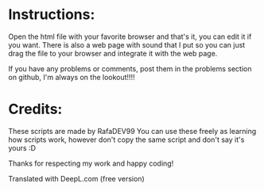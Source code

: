 # Instructions:
Open the html file with your favorite browser and that's it, you can edit it if you want. There is also a web page with sound that I put so you can just drag the file to your browser and integrate it with the web page.

If you have any problems or comments, post them in the problems section on github, I'm always on the lookout!!!!

# Credits:
These scripts are made by RafaDEV99 You can use these freely as learning how scripts work, however don't copy the same script and don't say it's yours :D

Thanks for respecting my work and happy coding!

Translated with DeepL.com (free version)
